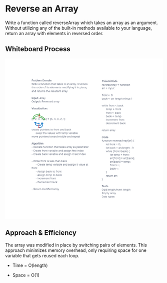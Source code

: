 # Reverse an Array

Write a function called reverseArray which takes an array as an argument. Without utilizing any of the built-in methods available to your language, return an array with elements in reversed order.

## Whiteboard Process

![reverseArray whiteboard](./array-reverse.png)

## Approach & Efficiency

The array was modified in place by switching pairs of elements. This approach minimizes memory overhead, only requiring space for one variable that gets reused each loop.

- Time = O(length)

- Space = O(1)
